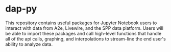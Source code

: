 # dap-py

This repository contains useful packages for Jupyter Notebook users to interact with data from A2e, Livewire, and the SPP data platform. Users will be able to import these packages and call high-level functions that handle all of the api calls, graphing, and interpolations to stream-line the end user's ability to analyze data.